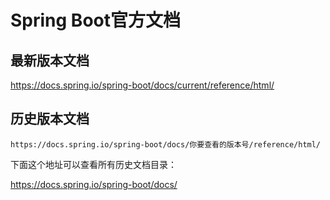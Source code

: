 

# Spring Boot官方文档



## 最新版本文档

https://docs.spring.io/spring-boot/docs/current/reference/html/



## 历史版本文档

`https://docs.spring.io/spring-boot/docs/你要查看的版本号/reference/html/`

下面这个地址可以查看所有历史文档目录：

https://docs.spring.io/spring-boot/docs/

